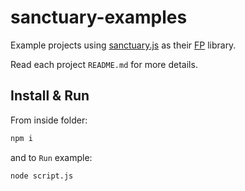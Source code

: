 # sanctuary-examples

Example projects using [sanctuary.js](https://github.com/sanctuary-js/sanctuary) as their [FP](https://en.wikipedia.org/wiki/Functional_programming) library.

Read each project `README.md` for more details.

## Install & Run

From inside folder:

```bash
npm i
```

and to `Run` example:

```bash
node script.js
```
